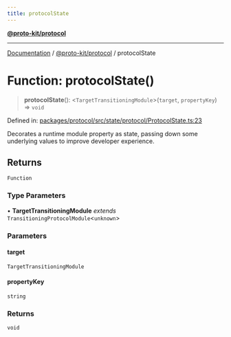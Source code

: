 ```yaml
---
title: protocolState
---
```


[**@proto-kit/protocol**](../README.md)

***

[Documentation](../../../README.md) / [@proto-kit/protocol](../README.md) / protocolState

# Function: protocolState()

> **protocolState**(): \<`TargetTransitioningModule`\>(`target`, `propertyKey`) => `void`

Defined in: [packages/protocol/src/state/protocol/ProtocolState.ts:23](https://github.com/proto-kit/framework/blob/28efa802e3737fc3b77339148b307ef7246f3ef1/packages/protocol/src/state/protocol/ProtocolState.ts#L23)

Decorates a runtime module property as state, passing down some
underlying values to improve developer experience.

## Returns

`Function`

### Type Parameters

• **TargetTransitioningModule** *extends* `TransitioningProtocolModule`\<`unknown`\>

### Parameters

#### target

`TargetTransitioningModule`

#### propertyKey

`string`

### Returns

`void`

